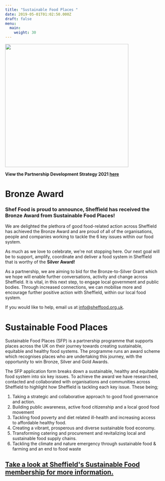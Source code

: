 ```yaml
---
title: "Sustainable Food Places "
date: 2019-05-01T01:02:50.000Z
draft: false
menu:
  main:
    weight: 30
---
```

<img src="/images/sheffield-for.png" width="400" height="400" align="middle" />

**View the Partnership Development Strategy 2021 [here](/files/sheffood_food_partnership_development_strategy_2021_exec_summary.pdf)**

# Bronze Award

### Shef Food is proud to announce, Sheffield has received the Bronze Award from Sustainable Food Places!

We are delighted the plethora of good food-related action across Sheffield has achieved the Bronze Award and are proud of all of the organisations, people and companies working to tackle the 6 key issues within our food system.

As much as we love to celebrate, we're not stopping here. Our next goal will be to support, amplify, coordinate and deliver a food system in Sheffield that is worthy of the **Silver Award!** 

As a partnership, we are aiming to bid for the Bronze-to-Silver Grant which we hope will enable further conversations, activity and change across Sheffield. It is vital, in this next step, to engage local government and public bodies. Through increased connections, we can mobilise more and encourage further positive action with Sheffield, within our local food system. 

If you would like to help, email us at info@sheffood.org.uk.

# Sustainable Food Places

Sustainable Food Places (SFP) is a partnership programme that supports places across the UK on their journey towards creating sustainable, equitable and healthy food systems. The programme runs an award scheme which recognises places who are undertaking this journey, with the opportunity to win Bronze, Silver and Gold Awards.

The SFP application form breaks down a sustainable, healthy and equitable food system into six key issues. To achieve the award we have researched, contacted and collaborated with organisations and communities across Sheffield to highlight how Sheffield is tackling each key issue. These being;  

1. Taking a strategic and collaborative approach to good food governance and action.
2. Building public awareness, active food citizenship and a local good food movement 
3. Tackling food poverty and diet related ill-health and increasing access to affordable healthy food.
4. Creating a vibrant, prosperous and diverse sustainable food economy. 
5. Transforming catering and procurement and revitalizing local and sustainable food supply chains.
6. Tackling the climate and nature emergency through sustainable food & farming and an end to food waste

## [Take a look at Sheffield's Sustainable Food membership for more information.](https://www.sustainablefoodplaces.org/members/sheffield/#)